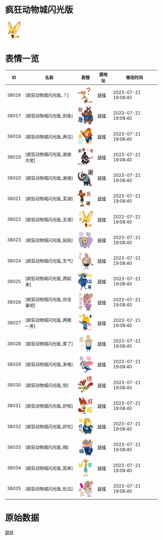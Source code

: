 # 疯狂动物城闪光版

<img src="./cover.png" height="60" alt="cover" />

# 表情一览

|ID|名称|表情|源地址|修改时间|
|----|----|----|----|----|
|38016|[疯狂动物城闪光版_？]|<img src="./pic/038016_%5B疯狂动物城闪光版_？%5D.png" height="60" alt="？"/>|[链接](https://i0.hdslb.com/bfs/garb/3e626718e34f75e19bfca7ad2400ead078c02885.png)|2023-07-21 19:08:40|
|38017|[疯狂动物城闪光版_别急]|<img src="./pic/038017_%5B疯狂动物城闪光版_别急%5D.png" height="60" alt="别急"/>|[链接](https://i0.hdslb.com/bfs/garb/8a7c3777320fede29d1a0c645d4f1031e98e6f5b.png)|2023-07-21 19:08:40|
|38018|[疯狂动物城闪光版_再见]|<img src="./pic/038018_%5B疯狂动物城闪光版_再见%5D.png" height="60" alt="再见"/>|[链接](https://i0.hdslb.com/bfs/garb/b0d36e7cce293adcc3e35187ab621b6914e147dd.png)|2023-07-21 19:08:40|
|38019|[疯狂动物城闪光版_谢谢大佬]|<img src="./pic/038019_%5B疯狂动物城闪光版_谢谢大佬%5D.png" height="60" alt="谢谢大佬"/>|[链接](https://i0.hdslb.com/bfs/garb/19675594bc17bda5d9d539a2ac1c407318eacdb3.png)|2023-07-21 19:08:40|
|38020|[疯狂动物城闪光版_谢谢]|<img src="./pic/038020_%5B疯狂动物城闪光版_谢谢%5D.png" height="60" alt="谢谢"/>|[链接](https://i0.hdslb.com/bfs/garb/327842647bf8c45750262d7b45884dc03a6d38ea.png)|2023-07-21 19:08:40|
|38021|[疯狂动物城闪光版_芜湖]|<img src="./pic/038021_%5B疯狂动物城闪光版_芜湖%5D.png" height="60" alt="芜湖"/>|[链接](https://i0.hdslb.com/bfs/garb/79a5c72c997f6e3dbb963f54a10abdc3de45a98d.png)|2023-07-21 19:08:40|
|38022|[疯狂动物城闪光版_无语]|<img src="./pic/038022_%5B疯狂动物城闪光版_无语%5D.png" height="60" alt="无语"/>|[链接](https://i0.hdslb.com/bfs/garb/2eb7261a3bd8fe0cc8571e45aaed22f973507f48.png)|2023-07-21 19:08:40|
|38023|[疯狂动物城闪光版_贴贴]|<img src="./pic/038023_%5B疯狂动物城闪光版_贴贴%5D.png" height="60" alt="贴贴"/>|[链接](https://i0.hdslb.com/bfs/garb/d00ba1a2e08dccfb15114c92d9713e3b2d261751.png)|2023-07-21 19:08:40|
|38024|[疯狂动物城闪光版_生气]|<img src="./pic/038024_%5B疯狂动物城闪光版_生气%5D.png" height="60" alt="生气"/>|[链接](https://i0.hdslb.com/bfs/garb/1185e4de66a972cc26cd89b14d4559626e2ec9f5.png)|2023-07-21 19:08:40|
|38025|[疯狂动物城闪光版_燃起来]|<img src="./pic/038025_%5B疯狂动物城闪光版_燃起来%5D.png" height="60" alt="燃起来"/>|[链接](https://i0.hdslb.com/bfs/garb/5f25e2d922111ea26c9d6c5dd22005f49d7667ef.png)|2023-07-21 19:08:40|
|38026|[疯狂动物城闪光版_你没事吧]|<img src="./pic/038026_%5B疯狂动物城闪光版_你没事吧%5D.png" height="60" alt="你没事吧"/>|[链接](https://i0.hdslb.com/bfs/garb/b0ac7db91d5faffba247ac095b2396aef570e879.png)|2023-07-21 19:08:40|
|38027|[疯狂动物城闪光版_两眼一黑]|<img src="./pic/038027_%5B疯狂动物城闪光版_两眼一黑%5D.png" height="60" alt="两眼一黑"/>|[链接](https://i0.hdslb.com/bfs/garb/a4f9522938fea2abe983827d41ac746c83bca2c2.png)|2023-07-21 19:08:40|
|38028|[疯狂动物城闪光版_累了]|<img src="./pic/038028_%5B疯狂动物城闪光版_累了%5D.png" height="60" alt="累了"/>|[链接](https://i0.hdslb.com/bfs/garb/a36ca386bc96ad6cc56a9f826f3621b5f146849f.png)|2023-07-21 19:08:40|
|38029|[疯狂动物城闪光版_来咯]|<img src="./pic/038029_%5B疯狂动物城闪光版_来咯%5D.png" height="60" alt="来咯"/>|[链接](https://i0.hdslb.com/bfs/garb/7d1f6968f35a3f068c2e18210f157f28d2ffceb0.png)|2023-07-21 19:08:40|
|38030|[疯狂动物城闪光版_惊]|<img src="./pic/038030_%5B疯狂动物城闪光版_惊%5D.png" height="60" alt="惊"/>|[链接](https://i0.hdslb.com/bfs/garb/9fad0da2125ed4a683fa53d1acb1b70d975eed03.png)|2023-07-21 19:08:40|
|38031|[疯狂动物城闪光版_好啦]|<img src="./pic/038031_%5B疯狂动物城闪光版_好啦%5D.png" height="60" alt="好啦"/>|[链接](https://i0.hdslb.com/bfs/garb/5af7b179e7692b7ddb219edd5b05c9b210387574.png)|2023-07-21 19:08:40|
|38032|[疯狂动物城闪光版_好吃]|<img src="./pic/038032_%5B疯狂动物城闪光版_好吃%5D.png" height="60" alt="好吃"/>|[链接](https://i0.hdslb.com/bfs/garb/0c78b0f853e9d03fcde82b7bfc390f857b0c49bb.png)|2023-07-21 19:08:40|
|38033|[疯狂动物城闪光版_嗨]|<img src="./pic/038033_%5B疯狂动物城闪光版_嗨%5D.png" height="60" alt="嗨"/>|[链接](https://i0.hdslb.com/bfs/garb/5b072fa7a8fa700479dae162c01254abfcdbeb1d.png)|2023-07-21 19:08:40|
|38034|[疯狂动物城闪光版_孤单]|<img src="./pic/038034_%5B疯狂动物城闪光版_孤单%5D.png" height="60" alt="孤单"/>|[链接](https://i0.hdslb.com/bfs/garb/c048c1b54b7a609d8cffc9decf51e5276778b1d4.png)|2023-07-21 19:08:40|
|38035|[疯狂动物城闪光版_吃瓜]|<img src="./pic/038035_%5B疯狂动物城闪光版_吃瓜%5D.png" height="60" alt="吃瓜"/>|[链接](https://i0.hdslb.com/bfs/garb/c13ef02655a15d6cd2cfae9a48de826b874d2300.png)|2023-07-21 19:08:40|

# 原始数据

[跳转](./raw.json)

